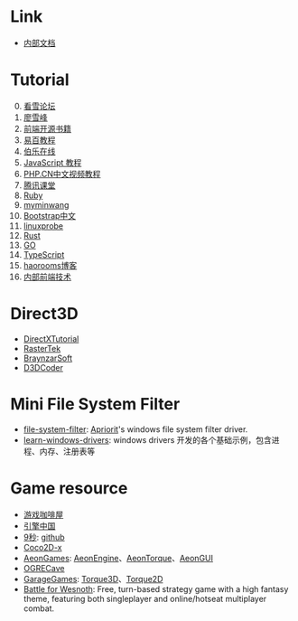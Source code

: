 
# Link

 * [内部文档](http://gitlab.qiyi.domain/suhao/dosc)

# Tutorial

 0. [看雪论坛](https://bbs.pediy.com/)
 1. [廖雪峰](https://www.liaoxuefeng.com)
 2. [前端开源书籍](https://f2edocs.com/books/)
 3. [易百教程](https://www.yiibai.com/)
 4. [伯乐在线](https://github.com/jobbole)
 5. [JavaScript 教程](http://www.runoob.com/js/js-tutorial.html)
 6. [PHP.CN中文视频教程](http://www.php.cn/course.html)
 7. [腾讯课堂](https://ke.qq.com)
 8. [Ruby](http://www.ruby-lang.org/zh_cn/)
 9. [myminwang](http://www.myminwang.top/courses/list/)
 10. [Bootstrap中文](http://www.bootcss.com/)
 11. [linuxprobe](https://www.linuxprobe.com/)
 12. [Rust](https://www.rust-lang.org/zh-CN/)
 13. [GO](https://golang.org/)
 14. [TypeScript](https://www.tslang.cn/docs/home.html)
 15. [haorooms博客](https://www.haorooms.com/)
 16. [内部前端技术](http://wiki.qiyi.domain/pages/viewpage.action?pageId=819222)
 
# Direct3D

 * [DirectXTutorial](http://www.directxtutorial.com/default.aspx)
 * [RasterTek](http://www.rastertek.com/)
 * [BraynzarSoft](https://www.braynzarsoft.net/tutorials)
 * [D3DCoder](http://www.d3dcoder.net/)
 
# Mini File System Filter
 
 * [file-system-filter](https://github.com/apriorit/file-system-filter): [Apriorit](https://github.com/apriorit)'s windows file system filter driver. 
 * [learn-windows-drivers](https://github.com/nmgwddj/learn-windows-drivers): windows drivers 开发的各个基础示例，包含进程、内存、注册表等
  
# Game resource

 * [游戏咖啡屋](http://www.yxkfw.com)
 * [引擎中国](http://www.enginedx.com)
 * [9秒](http://www.9miao.com/): [github](https://github.com/9miao)
 * [Coco2D-x](https://github.com/cocos2d/cocos2d-x)
 * [AeonGames](https://github.com/AeonGames): [AeonEngine](https://github.com/AeonGames/AeonEngine)、[AeonTorque](https://github.com/AeonGames/AeonTorque)、[AeonGUI](https://github.com/AeonGames/AeonGUI)
 * [OGRECave](https://github.com/OGRECave)
 * [GarageGames](https://github.com/GarageGames): [Torque3D](https://github.com/GarageGames/Torque3D)、[Torque2D](https://github.com/GarageGames/Torque2D)
 * [Battle for Wesnoth](https://github.com/wesnoth): Free, turn-based strategy game with a high fantasy theme, featuring both singleplayer and online/hotseat multiplayer combat.
 
 
 
 
 
 
 
 
 
 
